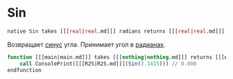 # Sin

```sql
native Sin takes [[[real|real.md]]] radians returns [[[real|real.md]]]
```

Возвращает [синус](https://w.wiki/9ot7) угла. Принимает угол в [радианах](https://w.wiki/7YCS).

```sql
function [[[main|main.md]]] takes [[[nothing|nothing.md]]] returns [[[nothing|nothing.md]]]
    call ConsolePrint([[[R2S|R2S.md]]](Sin(3.1415))) // 0.000
endfunction
```